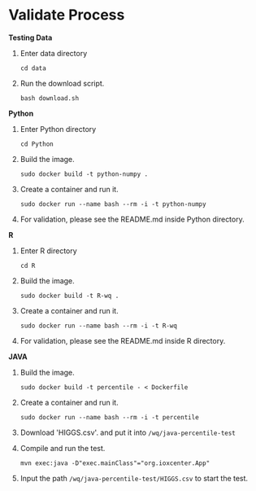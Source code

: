 # Validate Process  
**Testing Data**  
1. Enter data directory

    `cd data`

2. Run the download script.

    `bash download.sh`  
    
**Python**

1. Enter Python directory
    
    `cd Python`

2. Build the image.

    `sudo docker build -t python-numpy .`

3. Create a container and run it.

    `sudo docker run --name bash --rm -i -t python-numpy`
    
4. For validation, please see the README.md inside Python directory.

**R**  

1. Enter R directory
    
    `cd R`

2. Build the image.

    `sudo docker build -t R-wq .`

3. Create a container and run it.

    `sudo docker run --name bash --rm -i -t R-wq`
    
4. For validation, please see the README.md inside R directory.

**JAVA**

1. Build the image.

    `sudo docker build -t percentile - < Dockerfile`

2. Create a container and run it.

    `sudo docker run --name bash --rm -i -t percentile`

3. Download 'HIGGS.csv'. and put it into `/wq/java-percentile-test`

4. Compile and run the test.

    `mvn exec:java -D"exec.mainClass"="org.ioxcenter.App"`

6. Input the path `/wq/java-percentile-test/HIGGS.csv` to start the test.
